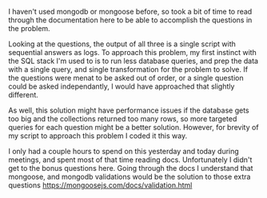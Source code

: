 I haven't used mongodb or mongoose before, so took a bit of time to read through the documentation here to be able to accomplish the questions in the problem.

Looking at the questions, the output of all three is a single script with sequential answers as logs. To approach this problem, my first instinct with the SQL stack I'm used to is to run less database queries, and prep the data with a single query, and single transformation for the problem to solve. If the questions were menat to be asked out of order, or a single question could be asked independantly, I would have approached that slightly different. 

As well, this solution might have performance issues if the database gets too big and the collections returned too many rows, so more targeted queries for each question might be a better solution. However, for brevity of my script to approach this problem I coded it this way.

I only had a couple hours to spend on this yesterday and today during meetings, and spent most of that time reading docs. Unfortunately I didn't get to the bonus questions here. Going through the docs I understand that mongoose, and mongodb validations would be the solution to those extra questions https://mongoosejs.com/docs/validation.html
